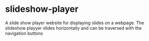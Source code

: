 # slideshow-player
A slide show player website for displaying slides on a webpage. The slideshow playyer slides horizontally and can be traversed with the navigation buttons
